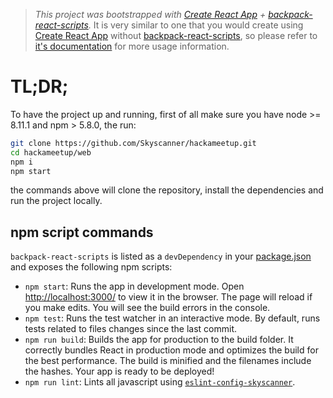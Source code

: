 > *This project was bootstrapped with [Create React App](https://github.com/facebookincubator/create-react-app) +
  [backpack-react-scripts](https://github.com/Skyscanner/backpack-react-scripts/tree/master/packages/react-scripts).*
  It is very similar to one that you would create using [Create React App](https://github.com/facebookincubator/create-react-app)
  without [backpack-react-scripts](https://github.com/Skyscanner/backpack-react-scripts/tree/master/packages/react-scripts),
  so please refer to [it's documentation](https://github.com/facebookincubator/create-react-app/blob/master/packages/react-scripts/template/README.md)
  for more usage information.

# TL;DR;
To have the project up and running, first of all make sure you have node >= 8.11.1 and npm > 5.8.0, the run:

```sh
git clone https://github.com/Skyscanner/hackameetup.git
cd hackameetup/web
npm i
npm start
```

the commands above will clone the repository, install the dependencies and run the project locally.

## npm script commands

`backpack-react-scripts` is listed as a `devDependency` in your [package.json](./package.json) and exposes the following
npm scripts:

- `npm start`: Runs the app in development mode. Open [http://localhost:3000/](http://localhost:3000/) to
  view it in the browser. The page will reload if you make edits. You will see the build errors in the console.
- `npm test`: Runs the test watcher in an interactive mode. By default, runs tests related to files changes
  since the last commit.
- `npm run build`: Builds the app for production to the build folder. It correctly bundles React in production mode
  and optimizes the build for the best performance. The build is minified and the filenames include the hashes.
  Your app is ready to be deployed!
- `npm run lint`: Lints all javascript using [`eslint-config-skyscanner`](https://www.npmjs.com/package/eslint-config-skyscanner).


